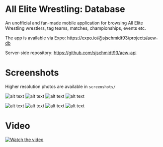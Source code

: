 # All Elite Wrestling: Database
An unofficial and fan-made mobile application for browsing All Elite Wrestling wrestlers, tag teams, matches, championships, events etc.

The app is available via Expo: https://expo.io/@sjschmidt93/projects/aew-db

Server-side repository: https://github.com/sjschmidt93/aew-api

# Screenshots
Higher resolution photos are available in `screenshots/`

![alt text](https://i.imgur.com/Ekl2At8m.jpg) ![alt text](https://i.imgur.com/rvJha9am.jpg) ![alt text](https://i.imgur.com/AKxP74wm.jpg) ![alt text](https://i.imgur.com/MLVmOfWm.jpg)

![alt text](https://i.imgur.com/HRZOGJOm.jpg) ![alt text](https://i.imgur.com/RdyyNc5m.jpg) ![alt text](https://i.imgur.com/WE30n16m.jpg) ![alt text](https://i.imgur.com/0N1AFxQm.jpg)

# Video
[![Watch the video](https://i.imgur.com/gfwUAlN.png)](https://www.youtube.com/watch?v=9r3ghkcKWLc)
